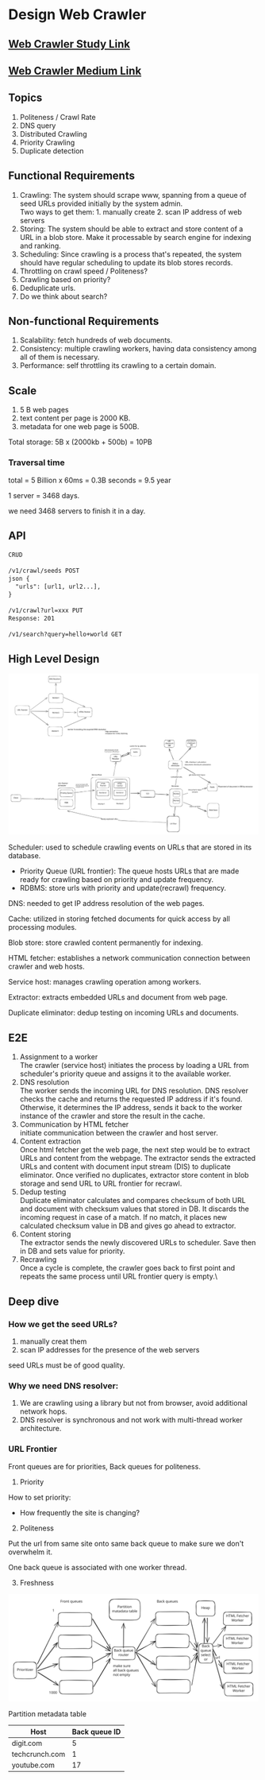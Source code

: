 # Design Web Crawler

## [Web Crawler Study Link](https://github.com/donnemartin/system-design-primer/blob/master/solutions/system\_design/web\_crawler/README.md)

## [Web Crawler Medium Link](https://jc1175.medium.com/how-i-would-design-a-web-crawler-9013251fa9f3)

## Topics

1. Politeness / Crawl Rate
2. DNS query
3. Distributed Crawling
4. Priority Crawling
5. Duplicate detection

## Functional Requirements

1. Crawling: The system should scrape www, spanning from a queue of seed URLs provided initially by the system admin.\
   Two ways to get them: 1. manually create 2. scan IP address of web servers
2. Storing: The system should be able to extract and store content of a URL in a blob store. Make it processable by search engine for indexing and ranking.
3. Scheduling: Since crawling is a process that's repeated, the system should have regular scheduling to update its blob stores records.
4. Throttling on crawl speed / Politeness?
5. Crawling based on priority?
6. Deduplicate urls.
7. Do we think about search?

## Non-functional Requirements

1. Scalability: fetch hundreds of web documents.
2. Consistency: multiple crawling workers, having data consistency among all of them is necessary.
3. Performance: self throttling its crawling to a certain domain.

## Scale

1. 5 B web pages
2. text content per page is 2000 KB.
3. metadata for one web page is 500B.

Total storage: 5B x (2000kb + 500b) = 10PB

### Traversal time

total = 5 Billion x 60ms = 0.3B seconds = 9.5 year

1 server = 3468 days.

we need 3468 servers to finish it in a day.

## API

```
CRUD

/v1/crawl/seeds POST
json {
  "urls": [url1, url2...],
}

/v1/crawl?url=xxx PUT
Response: 201

/v1/search?query=hello+world GET
```

## High Level Design

<img src="../../.gitbook/assets/file.excalidraw (14).svg" alt="" class="gitbook-drawing">

Scheduler: used to schedule crawling events on URLs that are stored in its database.

* Priority Queue (URL frontier): The queue hosts URLs that are made ready for crawling based on priority and update frequency.
* RDBMS: store urls with priority and update(recrawl) frequency.&#x20;

DNS: needed to get IP address resolution of the web pages.

Cache: utilized in storing fetched documents for quick access by all processing modules.

Blob store: store crawled content permanently for indexing.

HTML fetcher: establishes a network communication connection between crawler and web hosts.

Service host: manages crawling operation among workers.

Extractor: extracts embedded URLs and document from web page.

Duplicate eliminator: dedup testing on incoming URLs and documents.

## E2E

1. Assignment to a worker\
   The crawler (service host) initiates the process by loading a URL from scheduler's priority queue and assigns it to the available worker.
2. DNS resolution\
   The worker sends the incoming URL for DNS resolution. DNS resolver checks the cache and returns the requested IP address if it's found. Otherwise, it determines the IP address, sends it back to the worker instance of the crawler and store the result in the cache.
3. Communication by HTML fetcher\
   initiate communication between the crawler and host server.
4. Content extraction\
   Once html fetcher get the web page, the next step would be to extract URLs and content from the webpage. The extractor sends the extracted URLs and content with document input stream (DIS) to duplicate eliminator. Once verified no duplicates, extractor store content in blob storage and send URL to URL frontier for recrawl.
5. Dedup testing\
   Duplicate eliminator calculates and compares checksum of both URL and document with checksum values that stored in DB.  It discards the incoming request in case of a match. If no match, it places new calculated checksum value in DB and gives go ahead to extractor.
6. Content storing\
   The extractor sends the newly discovered URLs to scheduler. Save then in DB and sets value for priority.
7. Recrawling\
   Once a cycle is complete, the crawler goes back to first point and repeats the same process until URL frontier query is empty.\


## Deep dive

### How we get the seed URLs?

1. manually creat them
2. scan IP addresses for the presence of the web servers

seed URLs must be of good quality.

### Why we need DNS resolver:

1. We are crawling using a library but not from browser, avoid additional network hops.
2. DNS resolver is synchronous and not work with multi-thread worker architecture.

### URL Frontier

Front queues are for priorities, Back queues for politeness.

1. Priority

How to set priority:

* How frequently the site is changing?

2. Politeness

Put the url from same site onto same back queue to make sure we don't overwhelm it.

One back queue is associated with one worker thread.

3. Freshness



<img src="../../.gitbook/assets/file.excalidraw (30).svg" alt="" class="gitbook-drawing">

Partition metadata table

| Host           | Back queue ID |
| -------------- | ------------- |
| digit.com      | 5             |
| techcrunch.com | 1             |
| youtube.com    | 17            |

